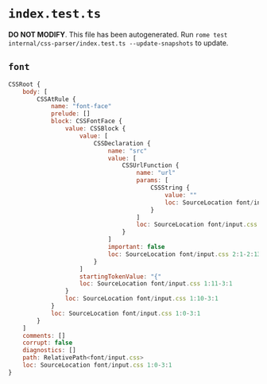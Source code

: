 # `index.test.ts`

**DO NOT MODIFY**. This file has been autogenerated. Run `rome test internal/css-parser/index.test.ts --update-snapshots` to update.

## `font`

```javascript
CSSRoot {
	body: [
		CSSAtRule {
			name: "font-face"
			prelude: []
			block: CSSFontFace {
				value: CSSBlock {
					value: [
						CSSDeclaration {
							name: "src"
							value: [
								CSSUrlFunction {
									name: "url"
									params: [
										CSSString {
											value: ""
											loc: SourceLocation font/input.css 2:10-2:12
										}
									]
									loc: SourceLocation font/input.css 2:6-2:13
								}
							]
							important: false
							loc: SourceLocation font/input.css 2:1-2:13
						}
					]
					startingTokenValue: "{"
					loc: SourceLocation font/input.css 1:11-3:1
				}
				loc: SourceLocation font/input.css 1:10-3:1
			}
			loc: SourceLocation font/input.css 1:0-3:1
		}
	]
	comments: []
	corrupt: false
	diagnostics: []
	path: RelativePath<font/input.css>
	loc: SourceLocation font/input.css 1:0-3:1
}
```
